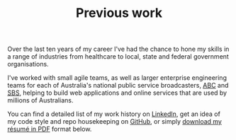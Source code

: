 ---
templateKey: previous-work-page
title: Previous work
description: Previous work that I have been involved with
image: /img/work-abc-iview.jpg
body: |
  Over the last ten years of my career I've had the chance to hone my skills in a range of industries from healthcare to local, state and federal government organisations.
  
  I've worked with small agile teams, as well as larger enterprise engineering teams for each of Australia's national public service broadcasters, <a href="https://abc.net.au" title="Australian Broadcasting Corporation" target="blank" rel="noopener"><abbr title="Australian Broadcasting Corporation">ABC</abbr></a> and <a href="https://sbs.com.au" title="The Special Broadcasting Service" target="blank" rel="noopener"><abbr title="Special Broadcasting Service">SBS</abbr></a>, helping to build web applications and online services that are used by millions of Australians.

  You can find a detailed list of my work history on <a href="https://au.linkedin.com/in/kashisau" title="Kashi Samaraweera's LinkedIn profile" target="blank" rel="noopener">LinkedIn</a>, get an idea of my code style and repo housekeeping on <a href="https://github.com/kashisau" title="Kashisau on GitHub" target="blank" rel="noopener">GitHub</a>, or simply <a href="/Kashi-Samaraweera-Resume.pdf" title="Kashi Samaraweera's " target="blank" rel="noopener">download my résumé in PDF</a> format below.
ctaPrimary:
  btnText: LinkedIn
  url: https://au.linkedin.com/in/kashisau
  title: Visit Kashi Samaraweera's LinkedIn profile
ctaSecondary:
  btnText: GitHub
  url: https://github.com/kashisau
  title: Kashisau on GitHub
ctaTertiary:
  btnText: Résumé (PDF)
  url: /Kashi-Samaraweera-Resume.pdf
  title: Download my resume in PDF format
works:
  - abcIview:
    title: ABC iview
    blurb: Front-end engineer for the Australian Broadcasting Corporation's iview VOD service
    image: /img/work-abc-iview.jpg
    liveUrl: https://iview.abc.net.au
  - sbsTheFeed:
    title: SBS News & The Feed
    blurb: Front-end development, data layer, and engineering content publishing systems for SBS&nbsp;News and The&nbsp;Feed
    image: /img/work-sbs-the-feed.jpg
    liveUrl: https://www.sbs.com.au/news
  - changingDiabetes:
    title: Changing Diabetes
    blurb: Architecting an extensible online learning platform for healthcare professionals across Australia
    image: /img/work-changing-diabetes.png
  - visitKirtipur:
    title: Visit Kirtipur
    blurb: An open-source Wordpress template and Dockerised stack for hosting tourism websites in Nepal
    image: /img/work-visit-kirtipur.jpg
    liveUrl: https://visitkirtipur.com
---
